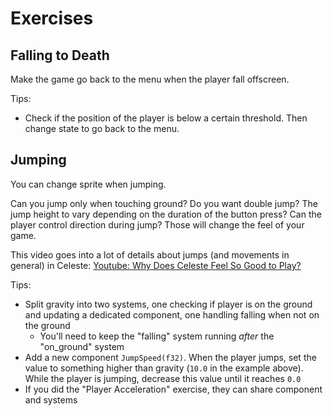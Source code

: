 # Exercises

## Falling to Death

Make the game go back to the menu when the player fall offscreen.

Tips:
* Check if the position of the player is below a certain threshold. Then change state to go back to the menu.

## Jumping

You can change sprite when jumping.

Can you jump only when touching ground? Do you want double jump? The jump height to vary depending on the duration of the button press? Can the player control direction during jump? Those will change the feel of your game.

This video goes into a lot of details about jumps (and movements in general) in Celeste: [Youtube: Why Does Celeste Feel So Good to Play?](https://www.youtube.com/watch?v=yorTG9at90g)

Tips:
* Split gravity into two systems, one checking if player is on the ground and updating a dedicated component, one handling falling when not on the ground
    * You'll need to keep the "falling" system running *after* the "on_ground" system
* Add a new component `JumpSpeed(f32)`. When the player jumps, set the value to something higher than gravity (`10.0` in the example above). While the player is jumping, decrease this value until it reaches `0.0`
* If you did the "Player Acceleration" exercise, they can share component and systems
